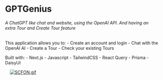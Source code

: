 # GPTGenius

###### A ChatGPT like chat and website, using the OpenAI API. And having an extra Tour and Create Tour feature

This application allows you to:
    - Create an account and login
    - Chat with the OpenAI AI
    - Create a Tour
    - Check your existing Tours


Built with:
    - Next.js
    - Javascript
    - TailwindCSS
    - React Query
    - Prisma
    - DaisyUI


&nbsp;
&nbsp;
[![SCFON.gif](https://s13.gifyu.com/images/SCFON.gif)](https://gifyu.com/image/SCFON)